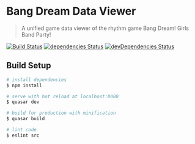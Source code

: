 # Bang Dream Data Viewer

> A unified game data viewer of the rhythm game Bang Dream! Girls Band Party!

[![Build Status](https://travis-ci.org/BandoriDatabase/bangdream-data-viewer.svg?branch=master)](https://travis-ci.org/BandoriDatabase/bangdream-data-viewer)
[![dependencies Status](https://david-dm.org/BandoriDatabase/bangdream-data-viewer/status.svg)](https://david-dm.org/BandoriDatabase/bangdream-data-viewer)
[![devDependencies Status](https://david-dm.org/BandoriDatabase/bangdream-data-viewer/dev-status.svg)](https://david-dm.org/BandoriDatabase/bangdream-data-viewer?type=dev)

## Build Setup

``` bash
# install dependencies
$ npm install

# serve with hot reload at localhost:8080
$ quasar dev

# build for production with minification
$ quasar build

# lint code
$ eslint src
```
